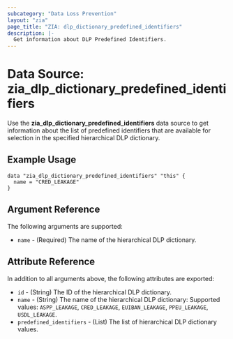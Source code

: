 ```yaml
---
subcategory: "Data Loss Prevention"
layout: "zia"
page_title: "ZIA: dlp_dictionary_predefined_identifiers"
description: |-
  Get information about DLP Predefined Identifiers.
---
```


# Data Source: zia_dlp_dictionary_predefined_identifiers

Use the **zia_dlp_dictionary_predefined_identifiers** data source to get information about the list of predefined identifiers that are available for selection in the specified hierarchical DLP dictionary.

## Example Usage

```hcl
data "zia_dlp_dictionary_predefined_identifiers" "this" {
  name = "CRED_LEAKAGE"
}
```

## Argument Reference

The following arguments are supported:

* `name` - (Required) The name of the hierarchical DLP dictionary.

## Attribute Reference

In addition to all arguments above, the following attributes are exported:

* `id` - (String) The ID of the hierarchical DLP dictionary.
* `name` - (String) The name of the hierarchical DLP dictionary: Supported values: `ASPP_LEAKAGE`, `CRED_LEAKAGE`, `EUIBAN_LEAKAGE`, `PPEU_LEAKAGE`, `USDL_LEAKAGE`.
* `predefined_identifiers` - (List) The list of hierarchical DLP dictionary values.
